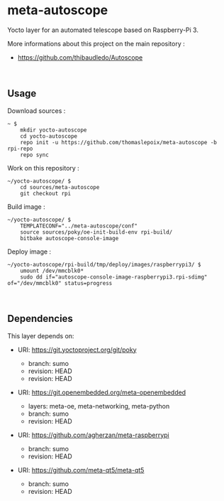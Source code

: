 # meta-autoscope

Yocto layer for an automated telescope based on Raspberry-Pi 3.

More informations about this project on the main repository :

- https://github.com/thibaudledo/Autoscope

<br>

## Usage

Download sources :

```
~ $
    mkdir yocto-autoscope
    cd yocto-autoscope
    repo init -u https://github.com/thomaslepoix/meta-autoscope -b rpi-repo
    repo sync
```

Work on this repository :

```
~/yocto-autoscope/ $
    cd sources/meta-autoscope
    git checkout rpi
```

Build image :

```
~/yocto-autoscope/ $
    TEMPLATECONF="../meta-autoscope/conf"
    source sources/poky/oe-init-build-env rpi-build/ 
    bitbake autoscope-console-image
```

Deploy image : 
```
~/yocto-autoscope/rpi-build/tmp/deploy/images/raspberrypi3/ $
    umount /dev/mmcblk0*
    sudo dd if="autoscope-console-image-raspberrypi3.rpi-sdimg" of="/dev/mmcblk0" status=progress
```

<br>

## Dependencies

This layer depends on:

* URI: https://git.yoctoproject.org/git/poky
  * branch: sumo
  * revision: HEAD
  * revision: HEAD

* URI: https://git.openembedded.org/meta-openembedded
  * layers: meta-oe, meta-networking, meta-python
  * branch: sumo
  * revision: HEAD

* URI: https://github.com/agherzan/meta-raspberrypi
  * branch: sumo
  * revision: HEAD

* URI: https://github.com/meta-qt5/meta-qt5
  * branch: sumo
  * revision: HEAD

